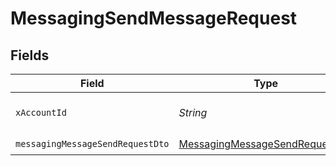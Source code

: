# MessagingSendMessageRequest


## Fields

| Field                                                                                       | Type                                                                                        | Required                                                                                    | Description                                                                                 |
| ------------------------------------------------------------------------------------------- | ------------------------------------------------------------------------------------------- | ------------------------------------------------------------------------------------------- | ------------------------------------------------------------------------------------------- |
| `xAccountId`                                                                                | *String*                                                                                    | :heavy_check_mark:                                                                          | The account identifier                                                                      |
| `messagingMessageSendRequestDto`                                                            | [MessagingMessageSendRequestDto](../../models/components/MessagingMessageSendRequestDto.md) | :heavy_check_mark:                                                                          | N/A                                                                                         |